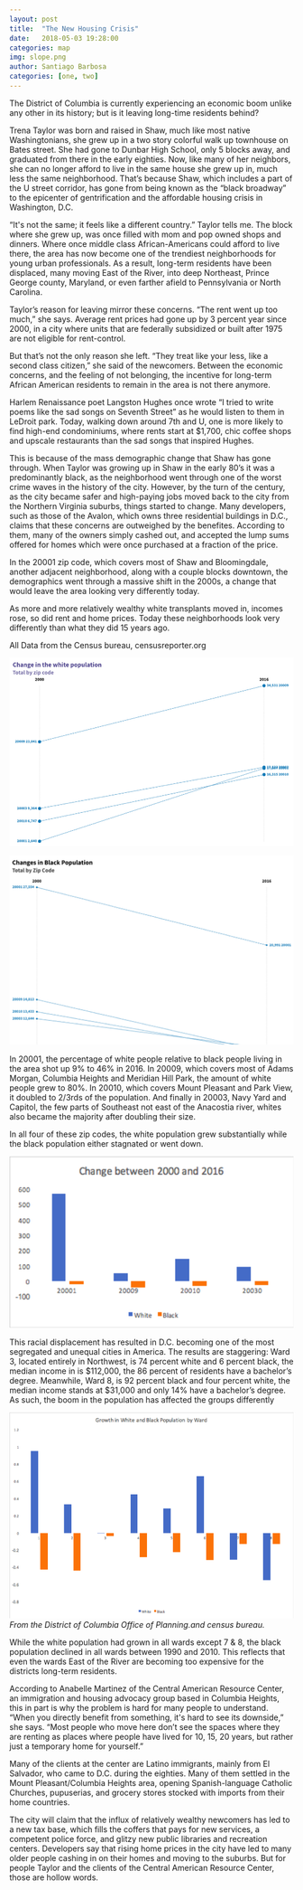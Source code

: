 ```yaml
---
layout: post
title:  "The New Housing Crisis"
date:   2018-05-03 19:28:00
categories: map
img: slope.png
author: Santiago Barbosa
categories: [one, two]
---
```


The District of Columbia is currently experiencing an economic boom unlike any other in its history; but is it leaving long-time residents behind?

Trena Taylor was born and raised in Shaw, much like most native Washingtonians, she grew up in a two story colorful walk up townhouse on Bates street. She had gone to Dunbar High School, only 5 blocks away,  and graduated from there in the early eighties. Now, like many of her neighbors, she can no longer afford to live in the same house she grew up in, much less the same neighborhood. That’s because Shaw, which includes a part of the U street corridor, has gone from being known as the “black broadway” to the epicenter of gentrification and the affordable housing crisis in Washington, D.C.
	
“It's not the same; it feels like a different country.” Taylor tells me. The block where she grew up, was once filled with mom and pop owned shops and dinners. Where once middle class African-Americans could afford to live there, the area has now become one of the trendiest neighborhoods for young urban professionals. As a result, long-term residents have been displaced, many moving East of the River, into deep Northeast, Prince George county, Maryland, or even farther afield to Pennsylvania or North Carolina. 
	
Taylor’s reason for leaving mirror these concerns. “The rent went up too much,” she says. Average rent prices had gone up by 3 percent year since 2000, in a city where units that are federally subsidized or built after 1975 are not eligible for rent-control. 
	
But that’s not the only reason she left. “They treat like your less, like a second class citizen,” she said of the newcomers. Between the economic concerns, and the feeling of not belonging, the incentive for long-term African American residents to remain in the area is not there anymore.

Harlem Renaissance poet Langston Hughes once wrote “I tried to write poems like the sad songs on Seventh Street” as he would listen to them in LeDroit park. Today, walking down around 7th and U,  one is more likely to find high-end condominiums, where rents start at $1,700, chic coffee shops and upscale restaurants than the sad songs that inspired Hughes.

This is because of the mass demographic change that Shaw has gone through. When Taylor was growing up in Shaw in the early 80’s it was a predominantly black, as the neighborhood went through one of the worst crime waves in the history of the city. However, by the turn of the century, as the city became safer and high-paying jobs moved back to the city from the Northern Virginia suburbs, things started to change.
Many developers, such as those of the Avalon, which owns three  residential buildings in D.C., claims that these concerns are outweighed by the benefites. According to them, many of the owners simply cashed out, and accepted the lump sums offered for homes which were once purchased at a fraction of the price. 

In the 20001 zip code, which covers most of Shaw and Bloomingdale, another adjacent neighborhood, along with a couple blocks downtown, the demographics went through a massive shift in the 2000s, a change that would leave the area looking very differently today.

As more and more relatively wealthy white transplants moved in, incomes rose, so did rent and home prices. Today these neighborhoods look very differently than what they did 15 years ago. 

All Data from the Census bureau, censusreporter.org 

![alt text](../images/change_white.png)

![alt text](../images/change_black.png)


In 20001, the percentage of white people relative to black people living in the area shot up 9% to 46% in 2016. In 20009, which covers most of Adams Morgan, Columbia Heights and Meridian Hill Park, the amount of white people grew to 80%. In 20010, which covers Mount Pleasant and Park View, it doubled to 2/3rds of the population. And finally in 20003, Navy Yard and Capitol, the few parts of Southeast not east of the Anacostia river, whites also became the majority after doubling their size.

In all four of these zip codes, the white population grew substantially while the black population either stagnated or went down. 

![alt text](../images/change_pop.png)

This racial displacement has resulted in D.C. becoming one of the most segregated and unequal cities in America. The results are staggering: Ward 3, located entirely in Northwest, is 74 percent white and 6 percent black, the median income in is $112,000, the  86 percent of residents have a bachelor’s degree. Meanwhile, Ward 8, is 92 percent black and four percent white, the median income stands at $31,000 and only 14% have a bachelor’s degree. As such, the boom in the population has affected the groups differently 

![alt text](../images/growth_pop.png)
*From the District of Columbia Office of Planning.and census bureau.*

While the white population had grown in all wards except 7 & 8, the black population declined in all wards between 1990 and 2010. This reflects that even the wards East of the River are becoming too expensive for the districts long-term residents. 

According to Anabelle Martinez of the Central American Resource Center, an immigration and housing advocacy group based in Columbia Heights, this in part is why the problem is hard for many people to understand. “When you directly benefit from something, it's hard to see its downside,” she says. “Most people who move here don’t see the spaces where they are renting as places where people have lived for 10, 15, 20 years, but rather just a temporary home for yourself.”

Many of the clients at the center are Latino immigrants, mainly from El Salvador, who came to D.C. during the eighties. Many of them settled in the Mount Pleasant/Columbia Heights area, opening Spanish-language Catholic Churches, pupuserias, and grocery stores stocked with imports from their home countries.

The city will claim that the influx of relatively wealthy newcomers has led to a new tax base, which fills the coffers that pays for new services, a competent police force, and glitzy new public libraries and recreation centers. Developers say that rising home prices in the city have led to many older people cashing in on their homes and moving to the suburbs.
But for people Taylor and the clients of the Central American Resource Center, those are hollow words.



